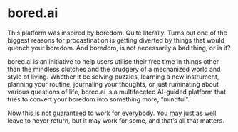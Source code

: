# bored.ai

This platform was inspired by boredom. Quite literally. Turns out one of the biggest reasons for procastination is getting diverted by things that would quench your boredom. 
And boredom, is not necessarily a bad thing, or is it?

bored.ai is an initiative to help users utilise their free time in things other than the mindless clutches and the drudgery of a mechanized world and style of living. Whether it be solving puzzles, learning a new instrument, planning your routine, journaling your thoughts, or just ruminating about various questions of life, bored.ai is a multifaceted AI-guided platform that tries to convert your boredom into something more, “mindful”.

Now this is not guaranteed to work for everybody. You may just as well leave to never return, but it may work for some, and that’s all that matters.

